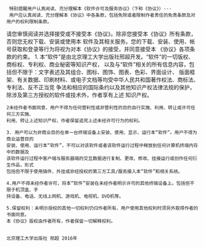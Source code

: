      特别提醒用户认真阅读、充分理解本《软件许可及服务协议》（下称《协议》）--- 
     用户应认真阅读、充分理解本《协议》中各条款，包括免除或者限制作者责任的免责条款及对用户的权利限制条款。
 请您审慎阅读并选择接受或不接受本《协议》。除非您接受本《协议》所有条款，否则您无权下载、安装或使用本
 软件及其相关服务。您的下载、安装、使用、帐号获取和登录等行为将视为对本《协议》的接受，并同意接受本
 《协议》各项条款的约束。
    1. 本“软件”是由北京理工大学出版社邢超开发。“软件”的一切版权、商标权、专利权、商业秘密等知识产权，
    以及与“软件”相关的所有信息内容，包括但不限于：文字表述及其组合、图标、图饰、图表、色彩、界面设计、
    版面框架、有关数据、印刷材料、或电子文档等均受中华人民共和国著作权法、商标法、专利法、反不正当竞
    争法和相应的国际条约以及其他知识产权法律法规的保护，除涉及第三方授权的软件或技术外，作者享有上述
    知识产权。 
    
    2未经作者书面同意，用户不得为任何营利性或非营利性的目的自行实施、利用、转让或许可任何三方实施、
    利用、转让上述知识产权，作者保留追究上述未经许可行为的权利。 
    
    3. 用户可以为非商业目的在单一台终端设备上安装、使用、显示、运行本“软件”。用户不得为商业运营目的
    安装、使用、运行本“软件”，不可以对该软件或者该软件运行过程中释放到任何计算机终端内存中的数据及
    该软件运行过程中客户端与服务器端的交互数据进行复制、更改、修改、挂接运行或创作任何衍生作品，形式
    包括但不限于使用插件、外挂或非经授权的第三方工具/服务接入本“软件”和相关系统。 
    
    4.用户不得未经作者许可，将本“软件”安装在未经作者明示许可的其他终端设备上。包括但不限于机顶盒、手
    持设备、电话、无线上网机、游戏机、电视机、DVD机等。
    
    5.保留权利：未明示授权的其他一切权利仍归作者所有，用户使用其他权利时须另外取得作者的书面同意。 
    本《协议》版权由作者所有，作者保留一切解释权利。
    

    北京理工大学出版社 邢超 2016年
